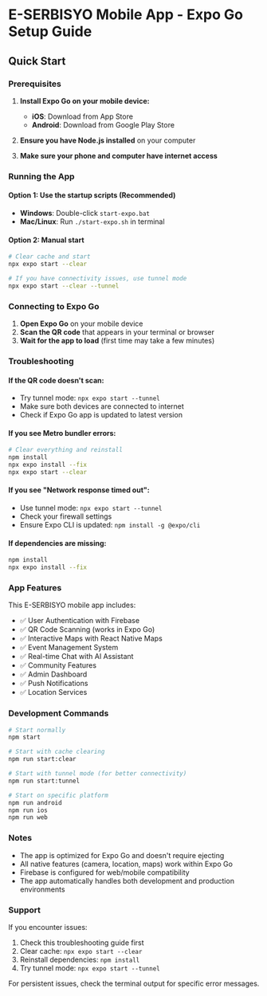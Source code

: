 # E-SERBISYO Mobile App - Expo Go Setup Guide

## Quick Start

### Prerequisites
1. **Install Expo Go on your mobile device:**
   - **iOS**: Download from App Store
   - **Android**: Download from Google Play Store

2. **Ensure you have Node.js installed** on your computer
3. **Make sure your phone and computer have internet access**

### Running the App

#### Option 1: Use the startup scripts (Recommended)
- **Windows**: Double-click `start-expo.bat`
- **Mac/Linux**: Run `./start-expo.sh` in terminal

#### Option 2: Manual start
```bash
# Clear cache and start
npx expo start --clear

# If you have connectivity issues, use tunnel mode
npx expo start --clear --tunnel
```

### Connecting to Expo Go

1. **Open Expo Go** on your mobile device
2. **Scan the QR code** that appears in your terminal or browser
3. **Wait for the app to load** (first time may take a few minutes)

### Troubleshooting

#### If the QR code doesn't scan:
- Try tunnel mode: `npx expo start --tunnel`
- Make sure both devices are connected to internet
- Check if Expo Go app is updated to latest version

#### If you see Metro bundler errors:
```bash
# Clear everything and reinstall
npm install
npx expo install --fix
npx expo start --clear
```

#### If you see "Network response timed out":
- Use tunnel mode: `npx expo start --tunnel`
- Check your firewall settings
- Ensure Expo CLI is updated: `npm install -g @expo/cli`

#### If dependencies are missing:
```bash
npm install
npx expo install --fix
```

### App Features

This E-SERBISYO mobile app includes:
- ✅ User Authentication with Firebase
- ✅ QR Code Scanning (works in Expo Go)
- ✅ Interactive Maps with React Native Maps
- ✅ Event Management System
- ✅ Real-time Chat with AI Assistant
- ✅ Community Features
- ✅ Admin Dashboard
- ✅ Push Notifications
- ✅ Location Services

### Development Commands

```bash
# Start normally
npm start

# Start with cache clearing
npm run start:clear

# Start with tunnel mode (for better connectivity)
npm run start:tunnel

# Start on specific platform
npm run android
npm run ios
npm run web
```

### Notes

- The app is optimized for Expo Go and doesn't require ejecting
- All native features (camera, location, maps) work within Expo Go
- Firebase is configured for web/mobile compatibility
- The app automatically handles both development and production environments

### Support

If you encounter issues:
1. Check this troubleshooting guide first
2. Clear cache: `npx expo start --clear`
3. Reinstall dependencies: `npm install`
4. Try tunnel mode: `npx expo start --tunnel`

For persistent issues, check the terminal output for specific error messages.
